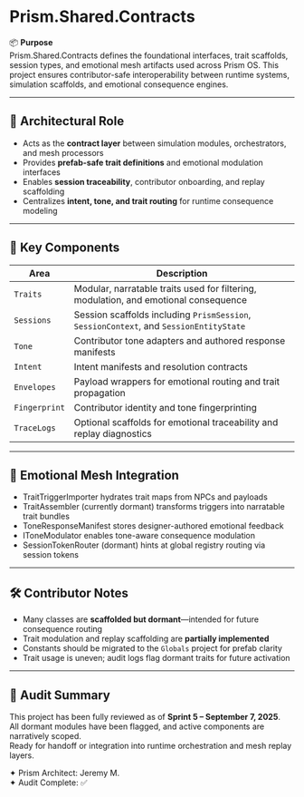 # Prism.Shared.Contracts

📦 **Purpose**  
Prism.Shared.Contracts defines the foundational interfaces, trait scaffolds, session types, and emotional mesh artifacts used across Prism OS. This project ensures contributor-safe interoperability between runtime systems, simulation scaffolds, and emotional consequence engines.

---

## 🧠 Architectural Role

- Acts as the **contract layer** between simulation modules, orchestrators, and mesh processors
- Provides **prefab-safe trait definitions** and emotional modulation interfaces
- Enables **session traceability**, contributor onboarding, and replay scaffolding
- Centralizes **intent, tone, and trait routing** for runtime consequence modeling

---

## 🧩 Key Components

| Area | Description |
|------|-------------|
| `Traits` | Modular, narratable traits used for filtering, modulation, and emotional consequence |
| `Sessions` | Session scaffolds including `PrismSession`, `SessionContext`, and `SessionEntityState` |
| `Tone` | Contributor tone adapters and authored response manifests |
| `Intent` | Intent manifests and resolution contracts |
| `Envelopes` | Payload wrappers for emotional routing and trait propagation |
| `Fingerprint` | Contributor identity and tone fingerprinting |
| `TraceLogs` | Optional scaffolds for emotional traceability and replay diagnostics |

---

## 🧬 Emotional Mesh Integration

- TraitTriggerImporter hydrates trait maps from NPCs and payloads
- TraitAssembler (currently dormant) transforms triggers into narratable trait bundles
- ToneResponseManifest stores designer-authored emotional feedback
- IToneModulator enables tone-aware consequence modulation
- SessionTokenRouter (dormant) hints at global registry routing via session tokens

---

## 🛠️ Contributor Notes

- Many classes are **scaffolded but dormant**—intended for future consequence routing
- Trait modulation and replay scaffolding are **partially implemented**
- Constants should be migrated to the `Globals` project for prefab clarity
- Trait usage is uneven; audit logs flag dormant traits for future activation

---


## 🧾 Audit Summary

This project has been fully reviewed as of **Sprint 5 – September 7, 2025**.  
All dormant modules have been flagged, and active components are narratively scoped.  
Ready for handoff or integration into runtime orchestration and mesh replay layers.

✦ Prism Architect: Jeremy M.  
✦ Audit Complete: ✅  